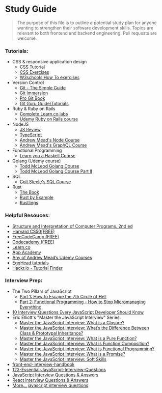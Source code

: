 # Study Guide 

> The purpose of this file is to outline a potential study plan for anyone wanting to strengthen their software development skills. Topics are relevant to both frontend and backend engineering. Pull requests are welcome.

### Tutorials:
- CSS & responsive application design 
  - [CSS Tutorial](https://www.w3schools.com/css/default.asp)
  - [CSS Exercises](https://www.w3schools.com/css/exercise.asp?filename=exercise_selectors1)
  - [W3schools How To exercises](https://www.w3schools.com/howto/default.asp)
- Version Control
  - [Git - The Simple Guide](http://rogerdudler.github.io/git-guide/?ref=hackr.io)
  - [Git Immersion](http://gitimmersion.com/?ref=hackr.io)
  - [Pro Git Book](https://git-scm.com/book/en/v2?ref=hackr.io)
  - [Git Guru Guide/Tutorials](https://www.atlassian.com/git/tutorials?ref=hackr.io)
- Ruby & Ruby on Rails
  - [Complete Learn.co labs](https://learn.co)
  - [Udemy Ruby on Rails course](https://www.udemy.com/course/the-complete-ruby-on-rails-developer-course/)
- NodeJS
  - [JS Review](http://javascript.info/)
  - [TypeScript](https://basarat.gitbooks.io/typescript/content/)
  - [Andrew Mead's Node Course](https://www.udemy.com/the-complete-nodejs-developer-course-2/)
  - [Andrew Mead's GraphQL Course](https://www.udemy.com/graphql-bootcamp/)
- Functional Programming
  - [Learn you a Haskell Course](http://learnyouahaskell.com/introduction)
- Golang (Udemy course)
  - [Todd McLeod Golang Course](https://www.udemy.com/course/learn-how-to-code/)
  - [Todd McLeod Golang Course Part II](https://www.udemy.com/go-programming-language/)
- SQL
  - [Colt Steele's SQL Course](https://www.udemy.com/the-ultimate-mysql-bootcamp-go-from-sql-beginner-to-expert/)
- Rust
  - [The Book](https://doc.rust-lang.org/book/)
  - [Rust by Example](https://doc.rust-lang.org/rust-by-example/index.html)
  - [Rustlings](https://github.com/rust-lang/rustlings/)


### Helpful Resouces: 
- [Structure and Interpretation of Computer Programs, 2nd ed](https://web.mit.edu/alexmv/6.037/sicp.pdf)
- [Harvard CS50(FREE)](https://online-learning.harvard.edu/course/cs50-introduction-computer-science)
- [FreeCodeCamp (FREE)](https://www.freecodecamp.org)
- [Codecademy (FREE)](https://www.codecademy.com/)
- [Learn.co](Learn.co)
- [App Academy](https://open.appacademy.io/)
- [Any of Andrew Mead’s Udemy Courses](https://mead.io/)
- [EggHead tutorials](EggHead.io)
- [Hackr.io - Tutorial Finder](https://hackr.io/)

### Interview Prep:
- The Two Pillars of JavaScript
  - [Part 1: How to Escape the 7th Circle of Hell](https://medium.com/javascript-scene/the-two-pillars-of-javascript-ee6f3281e7f3)
  - [Part 2: Functional Programming - How to Stop Micromanaging Everything](https://medium.com/javascript-scene/the-two-pillars-of-javascript-pt-2-functional-programming-a63aa53a41a4)
- [10 Interview Questions Every JavaScript Developer Should Know](https://medium.com/javascript-scene/10-interview-questions-every-javascript-developer-should-know-6fa6bdf5ad95)
- Eric Elliott's "Master the JavaScript Interview" Series:
  - [Master the JavaScript Interview: What is a Closure?](https://medium.com/javascript-scene/master-the-javascript-interview-what-is-a-closure-b2f0d2152b36)
  - [Master the JavaScript Interview: What’s the Difference Between Class & Prototypal Inheritance?](https://medium.com/javascript-scene/master-the-javascript-interview-what-s-the-difference-between-class-prototypal-inheritance-e4cd0a7562e9)
  - [Master the JavaScript Interview: What is a Pure Function?](https://medium.com/javascript-scene/master-the-javascript-interview-what-is-a-pure-function-d1c076bec976)
  - [Master the JavaScript Interview: What is Function Composition?](https://medium.com/javascript-scene/master-the-javascript-interview-what-is-function-composition-20dfb109a1a0)
  - [Master the JavaScript Interview: What is Functional Programming?](https://medium.com/javascript-scene/master-the-javascript-interview-what-is-functional-programming-7f218c68b3a0)
  - [Master the JavaScript Interview: What is a Promise?](https://medium.com/javascript-scene/master-the-javascript-interview-what-is-a-promise-27fc71e77261)
  - [Master the JavaScript Interview: Soft Skills](https://medium.com/javascript-scene/master-the-javascript-interview-soft-skills-a8a5fb02c466)
- [front-end-interview-handbook](https://github.com/yangshun/front-end-interview-handbook/blob/master/questions/javascript-questions.md)
- [123-Essential-JavaScript-Interview-Questions](https://github.com/ganqqwerty/123-Essential-JavaScript-Interview-Questions)
- [JavaScript Interview Questions & Answers](https://github.com/sudheerj/javascript-interview-questions)
- [React Interview Questions & Answers](https://github.com/sudheerj/reactjs-interview-questions)
- [More... javascript interview questions](https://github.com/topics/javascript-interview-questions)
